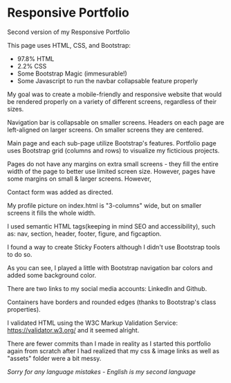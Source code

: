 # Responsive Portfolio

Second version of my Responsive Portfolio

This page uses HTML, CSS, and Bootstrap:
* 97.8% HTML
* 2.2% CSS
* Some Bootstrap Magic (immesurable!)
* Some Javascript to run the navbar collapsable feature properly

My goal was to create a mobile-friendly and responsive website that would be rendered properly on a variety of different screens, regardless of their sizes.

Navigation bar is collapsable on smaller screens.
Headers on each page are left-aligned on larger screens. On smaller screens they are centered.

Main page and each sub-page utilize Bootstrap's features.
Portfolio page uses Bootstrap grid (columns and rows) to visualize my ficticious projects.

Pages do not have any margins on extra small screens - they fill the entire width of the page to better use limited screen size. However, pages have some margins on small & larger screens. However, 

Contact form was added as directed.

My profile picture on index.html is "3-columns" wide, but on smaller screens it fills the whole width.

I used semantic HTML tags(keeping in mind SEO and accessibility), such as: nav, section, header, footer, figure, and figcaption.

I found a way to create Sticky Footers although I didn't use Bootstrap tools to do so.

As you can see, I played a little with Bootstrap navigation bar colors and added some background color.

There are two links to my social media accounts: LinkedIn and Github.

Containers have borders and rounded edges (thanks to Bootstrap's class properties).

I validated HTML using the W3C Markup Validation Service: https://validator.w3.org/ and it seemed alright.

There are fewer commits than I made in reality as I started this portfolio again from scratch after I had realized that my css & image links as well as "assets" folder were a bit messy.

*Sorry for any language mistakes - English is my second language*
